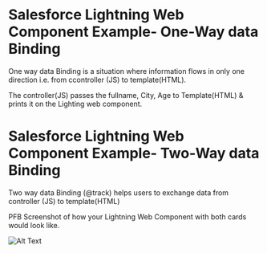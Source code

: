 # Salesforce Lightning Web Component Example- One-Way data Binding
One way data Binding is a situation where information flows in only one direction i.e. from ccontroller (JS) to template(HTML).

The controller(JS) passes the fullname, City, Age to Template(HTML) & prints it on the Lighting web component. 

# Salesforce Lightning Web Component Example- Two-Way data Binding
Two way data Binding (@track) helps users to exchange data from controller (JS) to template(HTML)

PFB Screenshot of how your Lightning Web Component with both cards would look like.

![Alt Text](https://media.giphy.com/media/vFKqnCdLPNOKc/giphy.gif)